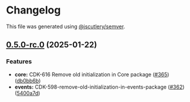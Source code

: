 # Changelog

This file was generated using [@jscutlery/semver](https://github.com/jscutlery/semver).

## [0.5.0-rc.0](https://github.com/Sitecore-PD/sitecore.cloudsdk.js/compare/events-0.4.4...events-0.5.0-rc.0) (2025-01-22)

### Features

- **core:** CDK-616 Remove old initialization in Core package ([#365](https://github.com/Sitecore-PD/sitecore.cloudsdk.js/issues/365)) ([db0bb6b](https://github.com/Sitecore-PD/sitecore.cloudsdk.js/commit/db0bb6b0bf15747c9db2b53151f9f00f47913346))
- **events:** CDK-598-remove-old-initialization-in-events-package ([#362](https://github.com/Sitecore-PD/sitecore.cloudsdk.js/issues/362)) ([5400a7d](https://github.com/Sitecore-PD/sitecore.cloudsdk.js/commit/5400a7d83787ae59382498eeaed10a3e5c46e199))
